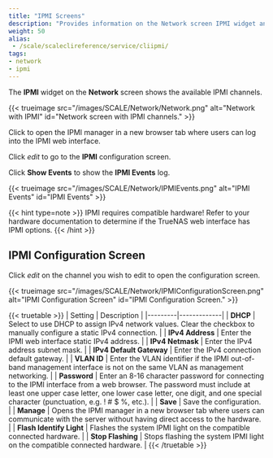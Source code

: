 ```yaml
---
title: "IPMI Screens"
description: "Provides information on the Network screen IPMI widget and configuration screen."
weight: 50
alias: 
 - /scale/scaleclireference/service/cliipmi/
tags:
- network
- ipmi
---
```


The **IPMI** widget on the **Network** screen shows the available IPMI channels. 

{{< trueimage src="/images/SCALE/Network/Network.png" alt="Network with IPMI" id="Network screen with IPMI channels." >}}

Click <span class="iconify" data-icon="ic:round-launch" title="Open"></span> to open the IPMI manager in a new browser tab where users can log into the IPMI web interface.

Click <i class="material-icons" aria-hidden="true" title="Edit">edit</i> to go to the **IPMI** configuration screen.

Click **Show Events** to show the **IPMI Events** log.

{{< trueimage src="/images/SCALE/Network/IPMIEvents.png" alt="IPMI Events" id="IPMI Events" >}}

{{< hint type=note >}}
IPMI requires compatible hardware! Refer to your hardware documentation to determine if the TrueNAS web interface has IPMI options.
{{< /hint >}}

## IPMI Configuration Screen

Click <i class="material-icons" aria-hidden="true" title="Edit">edit</i> on the channel you wish to edit to open the configuration screen.

{{< trueimage src="/images/SCALE/Network/IPMIConfigurationScreen.png" alt="IPMI Configuration Screen" id="IPMI Configuration Screen." >}}

{{< truetable >}}
| Setting | Description |
|---------|-------------|
| **DHCP** | Select to use DHCP to assign IPv4 network values. Clear the checkbox to manually configure a static IPv4 connection. |
| **IPv4 Address** | Enter the IPMI web interface static IPv4 address. |
| **IPv4 Netmask** | Enter the IPv4 address subnet mask. |
| **IPv4 Default Gateway** | Enter the IPv4 connection default gateway. |
| **VLAN ID** | Enter the VLAN identifier if the IPMI out-of-band management interface is not on the same VLAN as management networking. |
| **Password** | Enter an 8-16 character password for connecting to the IPMI interface from a web browser. The password must include at least one upper case letter, one lower case letter, one digit, and one special character (punctuation, e.g. ! # $ %, etc.). |
| **Save** | Save the configuration. |
| **Manage** | Opens the IPMI manager in a new browser tab where users can communicate with the server without having direct access to the hardware. |
| <span class="iconify" data-icon="material-symbols:highlight-rounded"></span> **Flash Identify Light** | Flashes the system IPMI light on the compatible connected hardware. |
| <span class="iconify" data-icon="material-symbols:highlight-rounded"></span> **Stop Flashing** | Stops flashing the system IPMI light on the compatible connected hardware. |
{{< /truetable >}}
